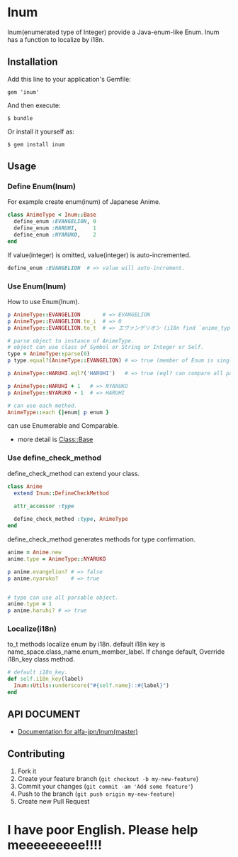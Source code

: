 # Inum

Inum(enumerated type of Integer) provide a Java-enum-like Enum.
Inum has a function to localize by i18n.

## Installation

Add this line to your application's Gemfile:

    gem 'inum'

And then execute:

    $ bundle

Or install it yourself as:

    $ gem install inum

## Usage


### Define Enum(Inum)
For example create enum(inum) of Japanese Anime.

``` ruby
class AnimeType < Inum::Base
  define_enum :EVANGELION, 0
  define_enum :HARUHI,     1
  define_enum :NYARUKO,    2
end
```

If value(integer) is omitted, value(integer) is auto-incremented.

``` ruby
define_enum :EVANGELION  # => value will auto-increment.
```

### Use Enum(Inum)
How to use Enum(Inum).

``` ruby
p AnimeType::EVANGELION       # => EVANGELION
p AnimeType::EVANGELION.to_i  # => 0
p AnimeType::EVANGELION.to_t  # => エヴァンゲリオン (i18n find `anime_type.evangelion`.)

# parse object to instance of AnimeType.
# object can use class of Symbol or String or Integer or Self.
type = AnimeType::parse(0)
p type.equal?(AnimeType::EVANGELION) # => true (member of Enum is singleton.)

p AnimeType::HARUHI.eql?('HARUHI')   # => true (eql? can compare all parsable object.)

p AnimeType::HARUHI + 1   # => NYARUKO
p AnimeType::NYARUKO - 1  # => HARUHI

# can use each method.
AnimeType::each {|enum| p enum }

```

can use Enumerable and Comparable.

- more detail is [Class::Base](http://rubydoc.info/github/alfa-jpn/inum/Inum/Base)

### Use define\_check\_method
define\_check\_method can extend your class.

``` ruby
class Anime
  extend Inum::DefineCheckMethod
  
  attr_accessor :type

  define_check_method :type, AnimeType
end

```

define\_check\_method generates methods for type confirmation. 

``` ruby
anime = Anime.new
anime.type = AnimeType::NYARUKO

p anime.evangelion? # => false
p anime.nyaruko?    # => true


# type can use all parsable object.
anime.type = 1
p anime.haruhi? # => true

```

### Localize(i18n)
to_t methods localize enum by i18n.
default i18n key is name_space.class_name.enum_member_label.
If change default, Override i18n_key class method.

``` ruby
# default i18n_key.
def self.i18n_key(label)
  Inum::Utils::underscore("#{self.name}::#{label}")
end
```

## API DOCUMENT

- [Documentation for alfa-jpn/Inum(master)](http://rubydoc.info/github/alfa-jpn/inum/frames)

## Contributing

1. Fork it
2. Create your feature branch (`git checkout -b my-new-feature`)
3. Commit your changes (`git commit -am 'Add some feature'`)
4. Push to the branch (`git push origin my-new-feature`)
5. Create new Pull Request

# I have poor English. Please help meeeeeeeee!!!!
